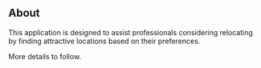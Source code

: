 ## About ##

This application is designed to assist professionals considering relocating
by finding attractive locations based on their preferences.

More details to follow.
